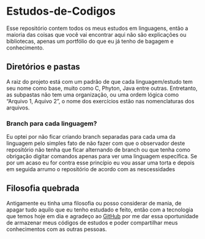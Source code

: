 # Estudos-de-Codigos
Esse repositório contem todos os meus estudos em linguagens, então a maioria das coisas que você vai encontrar aqui não são explicações ou bibliotecas, apenas um portfólio do que eu já tenho de bagagem e conhecimento.

## Diretórios e pastas
A raiz do projeto está com um padrão de que cada linguagem/estudo tem seu nome como base, muito como C, Phyton, Java entre outras.
Entretanto, as subpastas não tem uma organização, ou uma ordem lógica como “Arquivo 1, Aquivo 2”, o nome dos exercícios estão nas nomenclaturas dos arquivos.

### Branch para cada linguagem?
Eu optei por não ficar criando branch separadas para cada uma da linguagem pelo simples fato de não fazer com que o observador deste repositório não tenha que ficar alternando de branch ou que tenha como obrigação digitar comandos apenas para ver uma linguagem específica.
Se por um acaso eu for contra esse princípio eu vou assar uma torta e depois em seguida arrumo o repositório de acordo com as nescessidades

## Filosofia quebrada
Antigamente eu tinha uma filosofia ou posso considerar de mania, de apagar tudo aquilo que eu tenho estudado e feito, então com a tecnologia que temos hoje em dia e agradeço ao [GitHub](https://github.com/) por me dar essa oportunidade de armazenar meus códigos de estudos e poder compartilhar meus conhecimentos com as outras pessoas.
